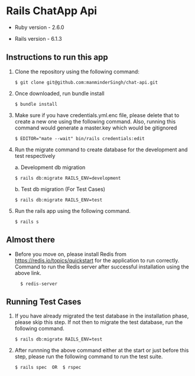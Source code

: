 
# Rails ChatApp Api

* Ruby version - 2.6.0

* Rails version - 6.1.3

## Instructions to run this app



1. Clone the repository using the following command:

      ```
      $ git clone git@github.com:manminderSingh/chat-api.git
      ```

2. Once downloaded, run bundle install

      ```
      $ bundle install
      ```

3. Make sure if you have credentials.yml.enc file, please delete that to create a new one using the following command. Also, running this command would generate a master.key which would be gitignored

      ```
      $ EDITOR="mate --wait" bin/rails credentials:edit
      ```

4. Run the migrate command to create database for the development and test respectively
  
      a. Development db migration

      ```
      $ rails db:migrate RAILS_ENV=development
      ```

      b. Test db migration (For Test Cases)

      ```
      $ rails db:migrate RAILS_ENV=test
      ```

5. Run the rails app using the following command.

      ```
      $ rails s
      ```

## Almost there

* Before you move on, please install Redis from https://redis.io/topics/quickstart for the application to run correctly. Command to run the Redis server after successful installation using the above link.

    ```
      $ redis-server
     ```

## Running Test Cases

1. If you have already migrated the test database in the installation phase, please skip this step. If not then to migrate the test database, run the following command.

      ```
      $ rails db:migrate RAILS_ENV=test
      ```

2. After runnning the above command either at the start or just before this step, please run the following command to run the test suite.

      ```
      $ rails spec  OR  $ rspec
      ```
